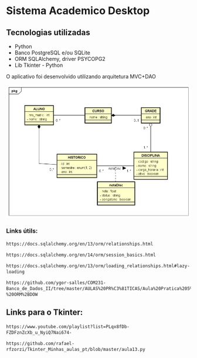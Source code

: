 # Sistema Academico Desktop

## Tecnologias utilizadas

* Python
* Banco PostgreSQL e/ou SQLite
* ORM SQLAlchemy, driver PSYCOPG2
* Lib Tkinter - Python

O aplicativo foi desenvolvido utilizando arquitetura MVC+DAO

![Image](https://github.com/ygor-salles/MVC-BD-Academico/blob/master/assets/MODELAGEM.png "Modelagem do sistema")

### Links útils:

```url
https://docs.sqlalchemy.org/en/13/orm/relationships.html
```


```url
https://docs.sqlalchemy.org/en/14/orm/session_basics.html
```

```url
https://docs.sqlalchemy.org/en/13/orm/loading_relationships.html#lazy-loading
```

```url
https://github.com/ygor-salles/COM231-Banco_de_Dados_II/tree/master/AULAS%20PR%C3%81TICAS/Aula%20Pratica%205%20-%20ORM%2BDOW
```

## Links para o Tkinter:

```url
https://www.youtube.com/playlist?list=PLqx8fDb-FZDFznZcXb_u_NyiQ7Nai674-
```

```url
https://github.com/rafael-rfzorzi/Tkinter_Minhas_aulas_pt/blob/master/aula13.py
```
